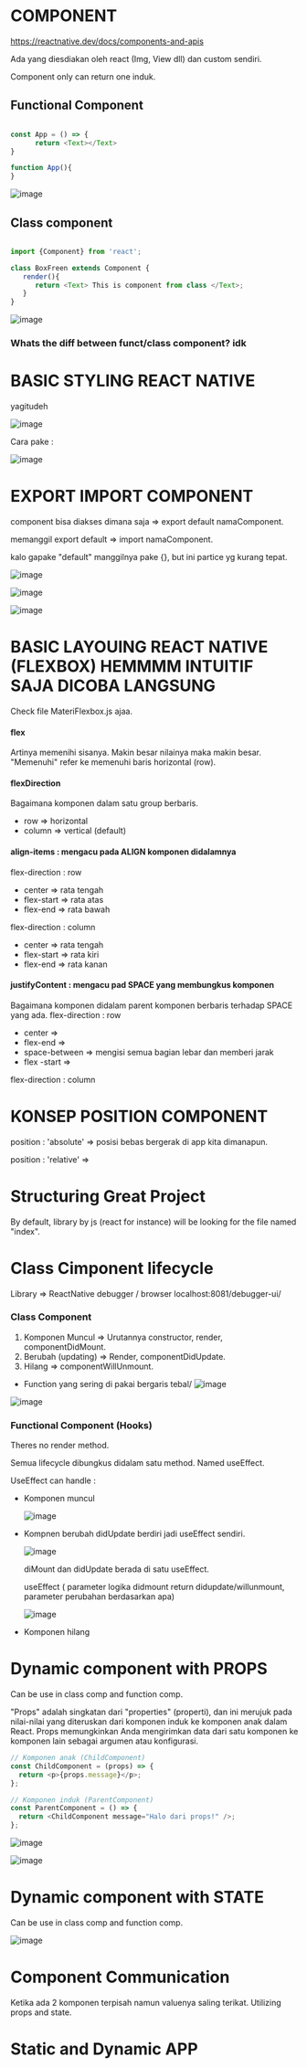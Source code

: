 # COMPONENT 
https://reactnative.dev/docs/components-and-apis

Ada yang diesdiakan oleh react (Img, View dll) dan custom sendiri. 

Component only can return one induk. 

## Functional Component 
```javascript

const App = () => {
      return <Text></Text>
}

function App(){
}
```

![image](https://github.com/affodilajF/ReactNativeMobile-SL/assets/130672181/c4124800-4db1-4ca8-ae4d-155e5c1f6b4b)


## Class component

```javascript

import {Component} from 'react';

class BoxFreen extends Component {
   render(){
      return <Text> This is component from class </Text>;
   }
}
```
![image](https://github.com/affodilajF/ReactNativeMobile-SL/assets/130672181/891ef9b6-440d-4fb1-bc1a-a7a99835ad4a)


### Whats the diff between funct/class component? idk 

# BASIC STYLING REACT NATIVE 
yagitudeh

![image](https://github.com/affodilajF/ReactNativeMobile-SL/assets/130672181/05094567-b2be-443e-82d7-622961f5e3fd) 

Cara pake : 

![image](https://github.com/affodilajF/ReactNativeMobile-SL/assets/130672181/3a07531d-6295-4dc5-b0f1-3fa3074da824)


# EXPORT IMPORT COMPONENT

component bisa diakses dimana saja => export default namaComponent. 

memanggil export default => import namaComponent.

kalo gapake "default" manggilnya pake {}, but ini partice yg kurang tepat.

![image](https://github.com/affodilajF/ReactNativeMobile-SL/assets/130672181/bb3201cf-5d4b-4525-b3c1-d3ffb62c1d07)


![image](https://github.com/affodilajF/ReactNativeMobile-SL/assets/130672181/53a42f26-a187-49ec-895b-a0b1edb818cf)

![image](https://github.com/affodilajF/ReactNativeMobile-SL/assets/130672181/868b338e-1e6d-47cf-b990-4c4b4777ba21)

# BASIC LAYOUING REACT NATIVE (FLEXBOX)  HEMMMM INTUITIF SAJA DICOBA LANGSUNG
Check file MateriFlexbox.js ajaa. 

#### flex 
Artinya memenihi sisanya. Makin besar nilainya maka makin besar. "Memenuhi" refer ke memenuhi baris horizontal (row). 

#### flexDirection 
Bagaimana komponen dalam satu group berbaris. 
- row => horizontal
- column => vertical (default)

#### align-items : mengacu pada ALIGN komponen didalamnya
flex-direction : row
- center => rata tengah
- flex-start => rata atas
- flex-end => rata bawah

flex-direction : column
- center => rata tengah
- flex-start => rata kiri
- flex-end => rata kanan

#### justifyContent : mengacu pad SPACE yang membungkus komponen
Bagaimana komponen didalam parent komponen berbaris terhadap SPACE yang ada. 
flex-direction : row 
- center =>
- flex-end =>
- space-between => mengisi semua bagian lebar dan memberi jarak
- flex -start =>

flex-direction : column 


# KONSEP POSITION COMPONENT
position : 'absolute' => posisi bebas bergerak di app kita dimanapun.

position : 'relative' => 

# Structuring Great Project 
By default, library by js (react for instance) will be looking for the file named "index".

# Class Cimponent lifecycle 
Library => ReactNative debugger / browser localhost:8081/debugger-ui/
### Class Component
1. Komponen Muncul => Urutannya constructor, render, componentDidMount.
2. Berubah (updating) => Render, componentDidUpdate.
3. Hilang => componentWillUnmount.

* Function yang sering di pakai bergaris tebal/
![image](https://github.com/affodilajF/ReactNativeMobile-SL/assets/130672181/1eb9d601-5f77-43c6-bc63-58eae5a97a79)

 ![image](https://github.com/affodilajF/ReactNativeMobile-SL/assets/130672181/b85055b0-6449-4143-9cd9-e0e2ae55c70c)

### Functional Component (Hooks)
Theres no render method.

Semua lifecycle dibungkus didalam satu method. Named useEffect. 

UseEffect can handle :
- Komponen muncul
  
  ![image](https://github.com/affodilajF/ReactNativeMobile-SL/assets/130672181/49f1986d-6f6a-494e-b2ae-9d4fe3a8fadf)
  
- Kompnen berubah
  didUpdate berdiri jadi useEffect sendiri.

  ![image](https://github.com/affodilajF/ReactNativeMobile-SL/assets/130672181/cd96fff7-f31c-4ac5-9cab-e41b94955abb)

  diMount dan didUpdate berada di satu useEffect.

  useEffect ( parameter logika didmount return didupdate/willunmount, parameter perubahan berdasarkan apa)
  
  ![image](https://github.com/affodilajF/ReactNativeMobile-SL/assets/130672181/1c92d826-e826-4ae0-8989-f52ce08f431c)

- Komponen hilang

# Dynamic component with PROPS
Can be use in class comp and function comp. 

"Props" adalah singkatan dari "properties" (properti), dan ini merujuk pada nilai-nilai yang diteruskan dari komponen induk ke komponen anak dalam React. Props memungkinkan Anda mengirimkan data dari satu komponen ke komponen lain sebagai argumen atau konfigurasi.

```javascript
// Komponen anak (ChildComponent)
const ChildComponent = (props) => {
  return <p>{props.message}</p>;
};

// Komponen induk (ParentComponent)
const ParentComponent = () => {
  return <ChildComponent message="Halo dari props!" />;
};

```

![image](https://github.com/affodilajF/ReactNativeMobile-SL/assets/130672181/85f914b5-f7ec-4691-bb6b-435f64de0eb7)

![image](https://github.com/affodilajF/ReactNativeMobile-SL/assets/130672181/a4aba2d7-d8dc-4086-8501-a1285d7ebfd0)


# Dynamic component with STATE
Can be use in class comp and function comp. 

![image](https://github.com/affodilajF/ReactNativeMobile-SL/assets/130672181/82df404f-cb33-4321-970f-d2a4d6f62d5e)

# Component Communication 
Ketika ada 2 komponen terpisah namun valuenya saling terikat. Utilizing props and state. 

# Static and Dynamic APP 




 

   
